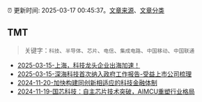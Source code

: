 :alarm_clock: 更新时间: 2025-03-17 00:45:37。[文章来源](/README.md)、[文章分类](/TAGS.md)

## TMT


> 关键字：`科技`、`半导体`、`芯片`、`电信`、`集成电路`、`中国移动`、`中国联通`



- [2025-03-15-上海，科技龙头企业出海加速！](https://www.cls.cn/detail/1972860) 
- [2025-03-15-深海科技首次纳入政府工作报告-受益上市公司梳理](https://www.cls.cn/detail/1972940) 
- [2024-11-20-加快构建同创新相适应的科技金融体制](https://xueqiu.com/9193403816/313561745) 
- [2024-11-19-国芯科技：自主芯片技术突破，AIMCU重塑行业格局](https://xueqiu.com/8151841495/313402043) 
